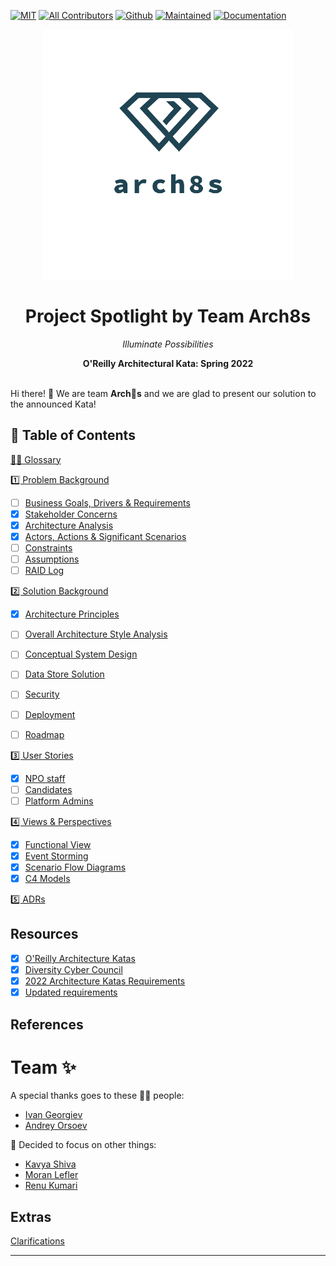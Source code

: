 [![MIT](https://img.shields.io/badge/License-MIT-orange)](LICENSE)
[![All Contributors](https://img.shields.io/badge/All_Contributors-2-orange.svg)](#team-)
[![Github](https://img.shields.io/badge/Github-arch8s/spring_2022-orange)](https://github.com/arch8s/spring-2022)
[![Maintained](https://img.shields.io/badge/Maintained-yes-orange)](https://github.com/arch8s/spring-2022)
[![Documentation](https://img.shields.io/badge/Documentation-in_progress-orange)](https://github.com/arch8s/spring-2022)

<div align='center'>
  <img src="assets/images/arch8s.png" alt="Arch8s"/>
  <h1>Project <strong>Spotlight</strong> by Team <strong>Arch8s</strong></h1>
  <p><i>Illuminate Possibilities</i></p>
  <b>O'Reilly Architectural Kata: Spring 2022</b>  
</div>

<br />

Hi there! 👋 We are team <b title="Archistratigs">Arch🎱s</b> and we are glad to present our solution to the announced Kata!

## 📖 Table of Contents

[🧑‍🚀 Glossary](Glossary.md)

[1️⃣ Problem Background](1.Problem/README.md)

- [ ]  [Business Goals, Drivers & Requirements](1.Problem/1.1.BusinessGoalsDriversAndRequirements.md)
- [x]  [Stakeholder Concerns](1.Problem/1.2.StakeholderConcerns.md)
- [X]  [Architecture Analysis](1.Problem/1.3.ArchitectureAnalysis.md)
- [X]  [Actors, Actions & Significant Scenarios](1.Problem/1.4.ActorsActionsAndSignificantScenarios.md)
- [ ]  [Constraints](1.Problem/1.5.Constraints.md)
- [ ]  [Assumptions](1.Problem/1.6.Assumptions.md)
- [ ]  [RAID Log](1.Problem/1.7.RAID.md)

[2️⃣ Solution Background](2.Solution/README.md)

- [X]  [Architecture Principles](2.Solution/2.1.ArchitecturePrinciples.md)
- [ ]  [Overall Architecture Style Analysis](2.Solution/2.2.ArchitectureCharacteristics.md)
- [ ]  [Conceptual System Design](2.Solution/2.3.Conceptual.md)
- [ ]  [Data Store Solution](2.Solution/2.4.DataStore.md)
- [ ]  [Security](2.Solution/2.5.Security.md)
- [ ]  [Deployment](2.Solution/2.6.Deployment.md)
- [ ]  [Roadmap](2.Solution/2.7.Roadmap.md)


[3️⃣ User Stories](3.UserStories/README.md)

- [x]  [NPO staff](3.UserStories/NPO/Staff/CRUD.md)
- [ ]  [Candidates](3.UserStories/Candidate/CRUD.md)
- [ ]  [Platform Admins](3.UserStories/Platform/Admin/CRUD.md)

[4️⃣ Views & Perspectives](4.Views/README.md)

- [X]  [Functional View](4.Views/4.1.FunctionalView/README.md)
- [X]  [Event Storming](4.Views/4.2.EventStorming/README.md)
- [X]  [Scenario Flow Diagrams](4.Views/4.3.Scenarios/README.md)
- [X]  [C4 Models](4.Views/4.4.C4Models/README.md)

[5️⃣ ADRs](5.ADRs/README.md)

## Resources <a href='#' id='resources'></a>

- [X]  [O'Reilly Architecture Katas](https://learning.oreilly.com/featured/architectural-katas/)
- [X]  [Diversity Cyber Council](https://www.diversitycybercouncil.com/)
- [X]  [2022 Architecture Katas Requirements](assets/docs/diversitycybercouncilkatarequirements20221653334648065.pdf)
- [X]  [Updated requirements](https://docs.google.com/document/d/1XjEpcGJ87xYg1eWN9eE0_tH7te5HcVAgPvoONLHY4qQ/edit?usp=sharing)

## References

# Team ✨

A special thanks goes to these 🏋🏻 people:

- [Ivan Georgiev](https://www.linkedin.com/in/ivan-georgiev-859b219/)
- [Andrey Orsoev](https://www.linkedin.com/in/andreyorsoev)

🏃 Decided to focus on other things:
- [Kavya Shiva](https://www.linkedin.com/in/kavyashiva)
- [Moran Lefler](https://www.linkedin.com/in/moranlefler/)
- [Renu Kumari](https://www.linkedin.com/in/renu-kumari-827b8293/)

## Extras

[Clarifications](Clarifications.md)

---
